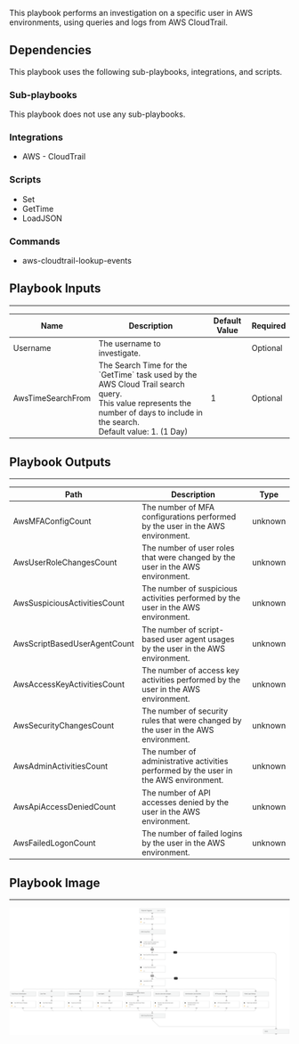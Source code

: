 This playbook performs an investigation on a specific user in AWS environments, using queries and logs from AWS CloudTrail.


## Dependencies

This playbook uses the following sub-playbooks, integrations, and scripts.

### Sub-playbooks

This playbook does not use any sub-playbooks.

### Integrations

* AWS - CloudTrail

### Scripts

* Set
* GetTime
* LoadJSON

### Commands

* aws-cloudtrail-lookup-events

## Playbook Inputs

---

| **Name** | **Description** | **Default Value** | **Required** |
| --- | --- | --- | --- |
| Username | The username to investigate. |  | Optional |
| AwsTimeSearchFrom | The Search Time for the \`GetTime\` task used by the AWS Cloud Trail search query. <br/>This value represents the number of days to include in the search.<br/>Default value: 1.  \(1 Day\) | 1 | Optional |

## Playbook Outputs

---

| **Path** | **Description** | **Type** |
| --- | --- | --- |
| AwsMFAConfigCount | The number of MFA configurations performed by the user in the AWS environment. | unknown |
| AwsUserRoleChangesCount | The number of user roles that were changed by the user in the AWS environment. | unknown |
| AwsSuspiciousActivitiesCount | The number of suspicious activities performed by the user in the AWS environment. | unknown |
| AwsScriptBasedUserAgentCount | The number of script-based user agent usages by the user in the AWS environment. | unknown |
| AwsAccessKeyActivitiesCount | The number of access key activities performed by the user in the AWS environment. | unknown |
| AwsSecurityChangesCount | The number of security rules that were changed by the user in the AWS environment. | unknown |
| AwsAdminActivitiesCount | The number of administrative activities performed by the user in the AWS environment. | unknown |
| AwsApiAccessDeniedCount | The number of API accesses denied by the user in the AWS environment. | unknown |
| AwsFailedLogonCount | The number of failed logins by the user in the AWS environment. | unknown |

## Playbook Image

---

![AWS - User Investigation](../doc_files/AWS_-_User_Investigation.png)
